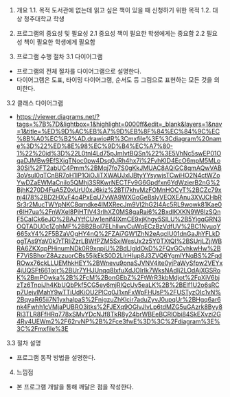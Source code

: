 1. 개요
1.1. 목적
   도서관에 없는데 읽고 싶은 책이 있을 때 신청하기 위한 목적
1.2. 대상
   청주대학교 학생

3. 프로그램의 중요성 및 필요성
2.1 중요성
   책이 필요한 학생에게는 중요함
2.2 필요성
   책이 필요한 학생에게 필요함

5. 프로그램 수행 절차
3.1 다이어그램
- 프로그램의 전체 절차를 다이어그램으로 설명한다.
- 다이어그램은 도표, 타이밍 다이어그램, 순서도 등 그림으로 표현하는 모든 것을 의미한다.

3.2 클래스 다이어그램
- https://viewer.diagrams.net/?tags=%7B%7D&lightbox=1&highlight=0000ff&edit=_blank&layers=1&nav=1&title=%ED%9D%AC%EB%A7%9D%EB%8F%84%EC%84%9C%EC%8B%A0%EC%B2%AD.drawio#R%3Cmxfile%3E%3Cdiagram%20name%3D%22%ED%8E%98%EC%9D%B4%EC%A7%80-1%22%20id%3D%22L0tnl4Ld75pJmIvtBQSn%22%3E5VhNc5swEP01OqaDJMBw9EfSXjqTNoc0pw4Dsq0JRh4hx7i%2FvhKID4EcO6mpM5MLo30Si%2FT2abUC4Pmm%2BMqj7fo7S0gKkJMUAC8AQiGC8qmAQwVAB3oVsuI0qTCnBR7oH1IP1OiOJiTXWAUJxlJBtyYYsywjsTCwiHO2N4ctWZoYwDZaEWMaCniIo5QMhj3SRKwrNECTFv9G6Gpdfxn6YdWzierB2nG%2BjhK270D4FuA5Z0xUrU0xJ6kiz%2BTl7khvMzFOMnHOCyT%2BCZc79xnj4l78%2BD2HXvF4o4PxEqU7vWA9WXGoGeBslyVEOXEAnu3XVJCHbRSr3r2MucTWYpNKC8qmdke4IMXRecJm9VI2hG2I4Ac5RL9wowk81Kae0r6lH7ua%2FnWXel8PjHTIV43rlhXZ0MS8gaRai6%2BxdIKXKN9W6lzSQnF5CaICk6eJO%2BAJYtfCUw1enif4IXmCE9xjKhgy5SILU%2B5YigqGRN3OQTADU0c1ZghMF%2BB2BoI7ELhllwvCuWqECzBzVdfUV%2BC1NyuqY665xY4%2F5BZaVOgHY4nQ%2FZAi7GW1ZhN2eAqcIU01dnGaJhYFLkDogTAs9YaV0k7rTRIiZzrLBWfPZM5SxiWesUx2z5Y0TXtQl%2BSUrjLZjiWBRA6ZKXqpPHinumNDk0R9xqpiU%2BdLlgldOkD%2FQvGCvhkwHw%2BF7ViSBhorZ8AzzuorCBs55jkEkS0D2LIrHIup8J3ZVQ6YgmlYNqBS%2FqdROwx76ckLLUEMhkHEY%2BWnevu9pnaSJVNV4ite0yjPaWySfpw2VEYx4jUQSFt661jxjr%2BUr7YHJUnqq8IxfuXdJOIrIk7WksNAdIj2LOdAjXGSRoK%2BmPOwka%2B%2FcM%2BonGEbZ%2FtWrR3kbMdjot%2FpXiV6bjzTz6TnpiJh4KbUQbPkf5CG5ey6mjRIQcUv5eaLK%2B%2BElf1U2o6sRCp7UejvlMahY9wTTiUdKiOU2PlCq0J1xnFxWpFHUsP%2FUSTyzOIc1vN%2BqyaR65ii7N1yxhalpaS%2FnigzuZhKlcir7aduZyvJ0upqUr%2BHgq6ar6nk4Fwhh1cVMjaPUBRO3itks%2FJEXq9OGlvJlvLp6tdMZG5uGAzrk8Byy8Rj3TLR8FfHRq778xSMvYDcNJf8TkR8y24brWBEeBCRlObi84SkEXvzi2G4Ry4UEWm2%2F62rvNP%2B%2Fce3fwE%3D%3C%2Fdiagram%3E%3C%2Fmxfile%3E

3.3 절차 설명
- 프로그램 동작 방법을 설명한다.

4. 느낌점
- 본 프로그램 개발을 통해 깨달은 점을 작성한다.
